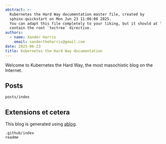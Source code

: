 ```yaml
---
abstract: >-
  Kubernetes the Hard Way documentation master file, created by
  sphinx-quickstart on Mon Jun 23 11:06:08 2025.
  You can adapt this file completely to your liking, but it should at least
  contain the root `toctree` directive.
authors:
  - name: Xander Harris
    email: xandertheharris@gmail.com
date: 2025-06-23
title: Kubernetes the Hard Way documentation
---
```


Welcome to Kubernetes the Hard Way, the most masochistic blog on the Internet.

## Posts

```{toctree}
posts/index
```

## Extensions et cetera

This blog is generated using [ablog](https://ablog.readthedocs.io/en/stable/).

```{toctree}
.github/index
readme
```
